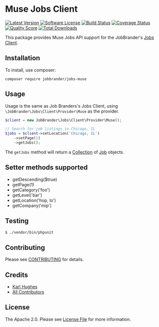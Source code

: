 # Muse Jobs Client

[![Latest Version](https://img.shields.io/github/release/JobBrander/jobs-muse.svg?style=flat-square)](https://github.com/JobBrander/jobs-muse/releases)
[![Software License](https://img.shields.io/badge/license-APACHE%202.0-brightgreen.svg?style=flat-square)](LICENSE.md)
[![Build Status](https://img.shields.io/travis/JobBrander/jobs-muse/master.svg?style=flat-square&1)](https://travis-ci.org/JobBrander/jobs-muse)
[![Coverage Status](https://img.shields.io/scrutinizer/coverage/g/JobBrander/jobs-muse.svg?style=flat-square)](https://scrutinizer-ci.com/g/JobBrander/jobs-muse/code-structure)
[![Quality Score](https://img.shields.io/scrutinizer/g/JobBrander/jobs-muse.svg?style=flat-square)](https://scrutinizer-ci.com/g/JobBrander/jobs-muse)
[![Total Downloads](https://img.shields.io/packagist/dt/jobbrander/jobs-muse.svg?style=flat-square)](https://packagist.org/packages/jobbrander/jobs-muse)

This package provides Muse Jobs API support for the JobBrander's [Jobs Client](https://github.com/JobBrander/jobs-common).

## Installation

To install, use composer:

```
composer require jobbrander/jobs-muse
```

## Usage

Usage is the same as Job Branders's Jobs Client, using `\JobBrander\Jobs\Client\Provider\Muse` as the provider.

```php
$client = new JobBrander\Jobs\Client\Provider\Muse();

// Search for job listings in Chicago, IL
$jobs = $client->setLocation('Chicago, IL')
    ->setPage(1)
    ->getJobs();
```

The `getJobs` method will return a [Collection](https://github.com/JobBrander/jobs-common/blob/master/src/Collection.php) of [Job](https://github.com/JobBrander/jobs-common/blob/master/src/Job.php) objects.

## Setter methods supported

- getDescending($true)
- getPage(1)
- getCategory('foo')
- getLevel('bar')
- getLocation('hop, lo')
- getCompany('mip')

## Testing

``` bash
$ ./vendor/bin/phpunit
```

## Contributing

Please see [CONTRIBUTING](https://github.com/jobbrander/jobs-muse/blob/master/CONTRIBUTING.md) for details.

## Credits

- [Karl Hughes](https://github.com/karllhughes)
- [All Contributors](https://github.com/jobbrander/jobs-muse/contributors)

## License

The Apache 2.0. Please see [License File](https://github.com/jobbrander/jobs-muse/blob/master/LICENSE) for more information.

